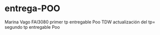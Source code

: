 # entrega-POO
Marina Vago FAI3080
primer tp entregable Poo TDW
actualización del tp= segundo tp entregable Poo
